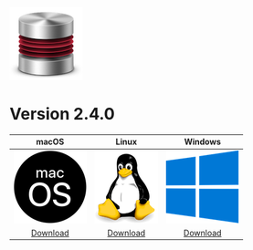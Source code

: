 ![](assets/metadata.png)
# Version 2.4.0

| macOS | Linux | Windows |
| :---------: | :---------: | :---------: |
| [![](assets/macos.png)](http://www.roland-tilgner.de/) | [![](assets/linux.png)](http://www.roland-tilgner.de/) | [![](assets/windows.png)](http://www.roland-tilgner.de/) |
| [Download](http://www.roland-tilgner.de/) | [Download](http://www.roland-tilgner.de/) | [Download](http://www.roland-tilgner.de/)|